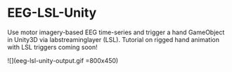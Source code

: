 # EEG-LSL-Unity
Use motor imagery-based EEG time-series and trigger a hand GameObject in Unity3D via labstreaminglayer (LSL).
Tutorial on rigged hand animation with LSL triggers coming soon! 

![](eeg-lsl-unity-output.gif =800x450)